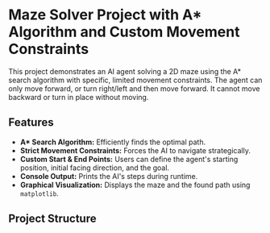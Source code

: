 # Maze Solver Project with A\* Algorithm and Custom Movement Constraints

This project demonstrates an AI agent solving a 2D maze using the A\* search algorithm with specific, limited movement constraints. The agent can only move forward, or turn right/left and then move forward. It cannot move backward or turn in place without moving.

## Features

- **A\* Search Algorithm:** Efficiently finds the optimal path.
- **Strict Movement Constraints:** Forces the AI to navigate strategically.
- **Custom Start & End Points:** Users can define the agent's starting position, initial facing direction, and the goal.
- **Console Output:** Prints the AI's steps during runtime.
- **Graphical Visualization:** Displays the maze and the found path using `matplotlib`.

## Project Structure
